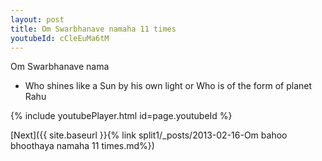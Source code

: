 ```yaml
---
layout: post
title: Om Swarbhanave namaha 11 times
youtubeId: cCleEuMa6tM
---
```

 
 
Om Swarbhanave nama 
 
 -  Who shines like a Sun by his own light or Who is of the form of planet Rahu 
 
  
 
  
 
 
 
 
 
 


{% include youtubePlayer.html id=page.youtubeId %}
 
[Next]({{ site.baseurl }}{% link  split1/_posts/2013-02-16-Om bahoo bhoothaya namaha 11 times.md%})
 
